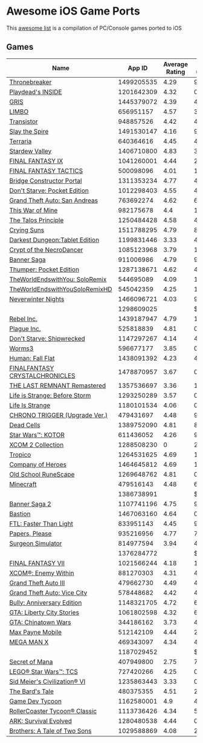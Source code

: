 # Awesome iOS Game Ports

This [awesome list](https://github.com/sindresorhus/awesome#readme) is a compilation of PC/Console games ported to iOS

## Games

Name | App ID | Average Rating | Price (USD)
--- | --- | --- | ---
[Thronebreaker](https://apps.apple.com/ie/app/thronebreaker/id1499205535) | 1499205535 | 4.29 | 9.99$ 
[Playdead's INSIDE](https://apps.apple.com/ie/app/thronebreaker/id1201642309) | 1201642309 | 4.32 | 0.0$ 
[GRIS](https://apps.apple.com/ie/app/thronebreaker/id1445379072) | 1445379072 | 4.39 | 4.99$ 
[LIMBO](https://apps.apple.com/ie/app/thronebreaker/id656951157) | 656951157 | 4.57 | 3.99$ 
[Transistor](https://apps.apple.com/ie/app/thronebreaker/id948857526) | 948857526 | 4.42 | 4.99$ 
[Slay the Spire](https://apps.apple.com/ie/app/thronebreaker/id1491530147) | 1491530147 | 4.16 | 9.99$ 
[Terraria](https://apps.apple.com/ie/app/thronebreaker/id640364616) | 640364616 | 4.45 | 4.99$ 
[Stardew Valley](https://apps.apple.com/ie/app/thronebreaker/id1406710800) | 1406710800 | 4.83 | 3.99$ 
[FINAL FANTASY Ⅸ](https://apps.apple.com/ie/app/thronebreaker/id1041260001) | 1041260001 | 4.44 | 20.99$ 
[FINAL FANTASY TACTICS](https://apps.apple.com/ie/app/thronebreaker/id500098096) | 500098096 | 4.01 | 15.99$ 
[Bridge Constructor Portal](https://apps.apple.com/ie/app/thronebreaker/id1311353234) | 1311353234 | 4.77 | 4.99$ 
[Don't Starve: Pocket Edition](https://apps.apple.com/ie/app/thronebreaker/id1012298403) | 1012298403 | 4.55 | 4.99$ 
[Grand Theft Auto: San Andreas](https://apps.apple.com/ie/app/thronebreaker/id763692274) | 763692274 | 4.62 | 6.99$ 
[This War of Mine](https://apps.apple.com/ie/app/thronebreaker/id982175678) | 982175678 | 4.4 | 14.99$ 
[The Talos Principle](https://apps.apple.com/ie/app/thronebreaker/id1250484428) | 1250484428 | 4.58 | 4.99$ 
[Crying Suns](https://apps.apple.com/ie/app/thronebreaker/id1511788295) | 1511788295 | 4.79 | 8.99$ 
[Darkest Dungeon:Tablet Edition](https://apps.apple.com/ie/app/thronebreaker/id1199831446) | 1199831446 | 3.33 | 4.99$ 
[Crypt of the NecroDancer](https://apps.apple.com/ie/app/thronebreaker/id1085123968) | 1085123968 | 3.79 | 1.99$ 
[Banner Saga](https://apps.apple.com/ie/app/thronebreaker/id911006986) | 911006986 | 4.79 | 9.99$ 
[Thumper: Pocket Edition](https://apps.apple.com/ie/app/thronebreaker/id1287138671) | 1287138671 | 4.62 | 4.99$ 
[TheWorldEndswithYou: SoloRemix](https://apps.apple.com/ie/app/thronebreaker/id544695089) | 544695089 | 4.09 | 17.99$ 
[TheWorldEndswithYouSoloRemixHD](https://apps.apple.com/ie/app/thronebreaker/id545042359) | 545042359 | 4.25 | 19.99$ 
[Neverwinter Nights](https://apps.apple.com/ie/app/thronebreaker/id1466096721) | 1466096721 | 4.03 | 9.99$ 
[](https://apps.apple.com/ie/app/thronebreaker/id1298609025) | 1298609025 |  | $ 
[Rebel Inc.](https://apps.apple.com/ie/app/thronebreaker/id1439187947) | 1439187947 | 4.79 | 1.99$ 
[Plague Inc.](https://apps.apple.com/ie/app/thronebreaker/id525818839) | 525818839 | 4.81 | 0.99$ 
[Don't Starve: Shipwrecked](https://apps.apple.com/ie/app/thronebreaker/id1147297267) | 1147297267 | 4.14 | 4.99$ 
[Worms3](https://apps.apple.com/ie/app/thronebreaker/id596677177) | 596677177 | 3.85 | 0.99$ 
[Human: Fall Flat](https://apps.apple.com/ie/app/thronebreaker/id1438091392) | 1438091392 | 4.23 | 4.99$ 
[FINALFANTASY CRYSTALCHRONICLES](https://apps.apple.com/ie/app/thronebreaker/id1478870957) | 1478870957 | 3.67 | 0.0$ 
[THE LAST REMNANT Remastered](https://apps.apple.com/ie/app/thronebreaker/id1357536697) | 1357536697 | 3.36 | 19.99$ 
[Life is Strange: Before Storm](https://apps.apple.com/ie/app/thronebreaker/id1293250289) | 1293250289 | 3.57 | 0.0$ 
[Life Is Strange](https://apps.apple.com/ie/app/thronebreaker/id1180101534) | 1180101534 | 4.06 | 0.0$ 
[CHRONO TRIGGER (Upgrade Ver.)](https://apps.apple.com/ie/app/thronebreaker/id479431697) | 479431697 | 4.48 | 9.99$ 
[Dead Cells](https://apps.apple.com/ie/app/thronebreaker/id1389752090) | 1389752090 | 4.81 | 8.99$ 
[Star Wars™: KOTOR](https://apps.apple.com/ie/app/thronebreaker/id611436052) | 611436052 | 4.26 | 9.99$ 
[XCOM 2 Collection](https://apps.apple.com/ie/app/thronebreaker/id1288508230) | 1288508230 | 0 | 24.99$ 
[Tropico](https://apps.apple.com/ie/app/thronebreaker/id1264531625) | 1264531625 | 4.69 | 11.99$ 
[Company of Heroes](https://apps.apple.com/ie/app/thronebreaker/id1464645812) | 1464645812 | 4.69 | 13.99$ 
[Old School RuneScape](https://apps.apple.com/ie/app/thronebreaker/id1269648762) | 1269648762 | 4.81 | 0.0$ 
[Minecraft](https://apps.apple.com/ie/app/thronebreaker/id479516143) | 479516143 | 4.48 | 6.99$ 
[](https://apps.apple.com/ie/app/thronebreaker/id1386738991) | 1386738991 |  | $ 
[Banner Saga 2](https://apps.apple.com/ie/app/thronebreaker/id1107741196) | 1107741196 | 4.75 | 9.99$ 
[Bastion](https://apps.apple.com/ie/app/thronebreaker/id1467063160) | 1467063160 | 4.64 | 0.0$ 
[FTL: Faster Than Light](https://apps.apple.com/ie/app/thronebreaker/id833951143) | 833951143 | 4.45 | 9.99$ 
[Papers, Please](https://apps.apple.com/ie/app/thronebreaker/id935216956) | 935216956 | 4.77 | 7.99$ 
[Surgeon Simulator](https://apps.apple.com/ie/app/thronebreaker/id814977594) | 814977594 | 3.94 | 4.99$ 
[](https://apps.apple.com/ie/app/thronebreaker/id1376284772) | 1376284772 |  | $ 
[FINAL FANTASY VII](https://apps.apple.com/ie/app/thronebreaker/id1021566244) | 1021566244 | 4.18 | 15.99$ 
[XCOM®: Enemy Within](https://apps.apple.com/ie/app/thronebreaker/id881270303) | 881270303 | 4.31 | 4.99$ 
[Grand Theft Auto III](https://apps.apple.com/ie/app/thronebreaker/id479662730) | 479662730 | 4.49 | 4.99$ 
[Grand Theft Auto: Vice City](https://apps.apple.com/ie/app/thronebreaker/id578448682) | 578448682 | 4.42 | 4.99$ 
[Bully: Anniversary Edition](https://apps.apple.com/ie/app/thronebreaker/id1148321705) | 1148321705 | 4.72 | 6.99$ 
[GTA: Liberty City Stories](https://apps.apple.com/ie/app/thronebreaker/id1061802598) | 1061802598 | 4.32 | 6.99$ 
[GTA: Chinatown Wars](https://apps.apple.com/ie/app/thronebreaker/id344186162) | 344186162 | 3.73 | 4.99$ 
[Max Payne Mobile](https://apps.apple.com/ie/app/thronebreaker/id512142109) | 512142109 | 4.44 | 2.99$ 
[MEGA MAN X](https://apps.apple.com/ie/app/thronebreaker/id469343097) | 469343097 | 4.34 | 4.99$ 
[](https://apps.apple.com/ie/app/thronebreaker/id1187029452) | 1187029452 |  | $ 
[Secret of Mana](https://apps.apple.com/ie/app/thronebreaker/id407949800) | 407949800 | 2.75 | 7.99$ 
[LEGO® Star Wars™: TCS](https://apps.apple.com/ie/app/thronebreaker/id727420266) | 727420266 | 4.25 | 0.0$ 
[Sid Meier's Civilization® VI](https://apps.apple.com/ie/app/thronebreaker/id1235863443) | 1235863443 | 3.33 | 0.0$ 
[The Bard's Tale](https://apps.apple.com/ie/app/thronebreaker/id480375355) | 480375355 | 4.51 | 2.99$ 
[Game Dev Tycoon](https://apps.apple.com/ie/app/thronebreaker/id1162580001) | 1162580001 | 4.9 | 4.99$ 
[RollerCoaster Tycoon® Classic](https://apps.apple.com/ie/app/thronebreaker/id1113736426) | 1113736426 | 4.34 | 5.99$ 
[ARK: Survival Evolved](https://apps.apple.com/ie/app/thronebreaker/id1280480538) | 1280480538 | 4.44 | 0.0$ 
[Brothers: A Tale of Two Sons](https://apps.apple.com/ie/app/thronebreaker/id1029588869) | 1029588869 | 4.08 | 2.99$ 
